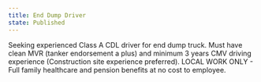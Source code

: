 ```yaml
---
title: End Dump Driver
state: Published
---
```

Seeking experienced Class A CDL driver for end dump truck.  Must have clean MVR (tanker endorsement a plus) and minimum 3 years CMV driving experience (Construction site experience preferred).  LOCAL WORK ONLY - Full family healthcare and pension benefits at no cost to employee.